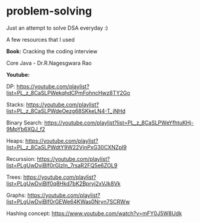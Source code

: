 # problem-solving

Just an attempt to solve DSA everyday :)

A few resources that I used

**Book:** 
Cracking the coding interview

Core Java - Dr.R.Nagesgwara Rao

**Youtube:**

DP: https://youtube.com/playlist?list=PL_z_8CaSLPWekqhdCPmFohncHwz8TY2Go

Stacks: https://youtube.com/playlist?list=PL_z_8CaSLPWdeOezg68SKkeLN4-T_jNHd

Binary Search: https://youtube.com/playlist?list=PL_z_8CaSLPWeYfhtuKHj-9MpYb6XQJ_f2

Heaps: https://youtube.com/playlist?list=PL_z_8CaSLPWdtY9W22VjnPxG30CXNZpI9

Recurssion: https://youtube.com/playlist?list=PLgUwDviBIf0rGlzIn_7rsaR2FQ5e6ZOL9

Trees: https://youtube.com/playlist?list=PLgUwDviBIf0q8Hkd7bK2Bpryj2xVJk8Vk

Graphs: https://youtube.com/playlist?list=PLgUwDviBIf0rGEWe64KWas0Nryn7SCRWw

Hashing concept: https://www.youtube.com/watch?v=mFY0J5W8Udk 
